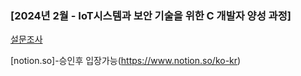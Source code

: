 ### [2024년 2월 - IoT시스템과 보안 기술을 위한 C 개발자 양성 과정]

[설문조사](https://docs.google.com/forms/d/e/1FAIpQLSc5p7yarNeZ__DOZd2TmnhilWYcBPIfEd4LPCmEbpplQPyNaQ/viewform?usp=sf_link)

[notion.so]-승인후 입장가능(https://www.notion.so/ko-kr)




